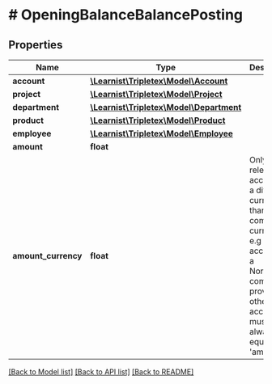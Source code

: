 # # OpeningBalanceBalancePosting

## Properties

Name | Type | Description | Notes
------------ | ------------- | ------------- | -------------
**account** | [**\Learnist\Tripletex\Model\Account**](Account.md) |  |
**project** | [**\Learnist\Tripletex\Model\Project**](Project.md) |  | [optional]
**department** | [**\Learnist\Tripletex\Model\Department**](Department.md) |  | [optional]
**product** | [**\Learnist\Tripletex\Model\Product**](Product.md) |  | [optional]
**employee** | [**\Learnist\Tripletex\Model\Employee**](Employee.md) |  | [optional]
**amount** | **float** |  |
**amount_currency** | **float** | Only relevant for accounts in a different currency than the company currency, e.g an EUR account in a Norwegian company.  If provided on other accounts, it must always equal &#39;amount&#39; | [optional]

[[Back to Model list]](../../README.md#models) [[Back to API list]](../../README.md#endpoints) [[Back to README]](../../README.md)
